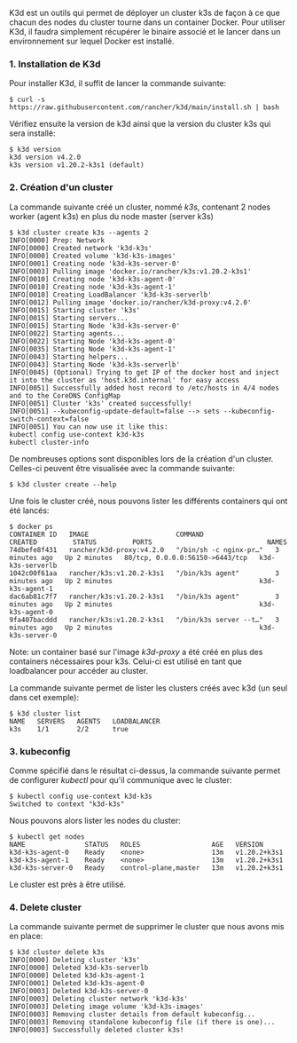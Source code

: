 K3d est un outils qui permet de déployer un cluster k3s de façon à ce que chacun des nodes du cluster tourne dans un container Docker. Pour utiliser K3d, il faudra simplement récupérer le binaire associé et le lancer dans un environnement sur lequel Docker est installé.

### 1. Installation de K3d

Pour installer K3d, il suffit de lancer la commande suivante:

```
$ curl -s https://raw.githubusercontent.com/rancher/k3d/main/install.sh | bash
```

Vérifiez ensuite la version de k3d ainsi que la version du cluster k3s qui sera installé:

```
$ k3d version
k3d version v4.2.0
k3s version v1.20.2-k3s1 (default)
```

### 2. Création d'un cluster

La commande suivante créé un cluster, nommé *k3s*, contenant 2 nodes worker (agent k3s) en plus du node master (server k3s)

```
$ k3d cluster create k3s --agents 2
INFO[0000] Prep: Network
INFO[0000] Created network 'k3d-k3s'
INFO[0000] Created volume 'k3d-k3s-images'
INFO[0001] Creating node 'k3d-k3s-server-0'
INFO[0003] Pulling image 'docker.io/rancher/k3s:v1.20.2-k3s1'
INFO[0010] Creating node 'k3d-k3s-agent-0'
INFO[0010] Creating node 'k3d-k3s-agent-1'
INFO[0010] Creating LoadBalancer 'k3d-k3s-serverlb'
INFO[0012] Pulling image 'docker.io/rancher/k3d-proxy:v4.2.0'
INFO[0015] Starting cluster 'k3s'
INFO[0015] Starting servers...
INFO[0015] Starting Node 'k3d-k3s-server-0'
INFO[0022] Starting agents...
INFO[0022] Starting Node 'k3d-k3s-agent-0'
INFO[0035] Starting Node 'k3d-k3s-agent-1'
INFO[0043] Starting helpers...
INFO[0043] Starting Node 'k3d-k3s-serverlb'
INFO[0045] (Optional) Trying to get IP of the docker host and inject it into the cluster as 'host.k3d.internal' for easy access
INFO[0051] Successfully added host record to /etc/hosts in 4/4 nodes and to the CoreDNS ConfigMap
INFO[0051] Cluster 'k3s' created successfully!
INFO[0051] --kubeconfig-update-default=false --> sets --kubeconfig-switch-context=false
INFO[0051] You can now use it like this:
kubectl config use-context k3d-k3s
kubectl cluster-info
```

De nombreuses options sont disponibles lors de la création d'un cluster. Celles-ci peuvent être visualisée avec la commande suivante:

```
$ k3d cluster create --help
```

Une fois le cluster créé, nous pouvons lister les différents containers qui ont été lancés:

```
$ docker ps
CONTAINER ID   IMAGE                      COMMAND                  CREATED         STATUS         PORTS                             NAMES
74dbefe8f431   rancher/k3d-proxy:v4.2.0   "/bin/sh -c nginx-pr…"   3 minutes ago   Up 2 minutes   80/tcp, 0.0.0.0:56150->6443/tcp   k3d-k3s-serverlb
1042c00f61aa   rancher/k3s:v1.20.2-k3s1   "/bin/k3s agent"         3 minutes ago   Up 2 minutes                                     k3d-k3s-agent-1
dac6ab81c7f7   rancher/k3s:v1.20.2-k3s1   "/bin/k3s agent"         3 minutes ago   Up 2 minutes                                     k3d-k3s-agent-0
9fa407bacddd   rancher/k3s:v1.20.2-k3s1   "/bin/k3s server --t…"   3 minutes ago   Up 2 minutes                                     k3d-k3s-server-0
```

Note: un container basé sur l'image *k3d-proxy* a été créé en plus des containers nécessaires pour k3s. Celui-ci est utilisé en tant que loadbalancer pour accéder au cluster.

La commande suivante permet de lister les clusters créés avec k3d (un seul dans cet exemple):

```
$ k3d cluster list
NAME   SERVERS   AGENTS   LOADBALANCER
k3s    1/1       2/2      true
```

### 3. kubeconfig

Comme spécifié dans le résultat ci-dessus, la commande suivante permet de configurer *kubectl* pour qu'il communique avec le cluster:

```
$ kubectl config use-context k3d-k3s
Switched to context "k3d-k3s"
```

Nous pouvons alors lister les nodes du cluster:

```
$ kubectl get nodes
NAME               STATUS   ROLES                  AGE   VERSION
k3d-k3s-agent-0    Ready    <none>                 13m   v1.20.2+k3s1
k3d-k3s-agent-1    Ready    <none>                 13m   v1.20.2+k3s1
k3d-k3s-server-0   Ready    control-plane,master   13m   v1.20.2+k3s1
```

Le cluster est près à être utilisé.

### 4. Delete cluster

La commande suivante permet de supprimer le cluster que nous avons mis en place:

```
$ k3d cluster delete k3s
INFO[0000] Deleting cluster 'k3s'
INFO[0000] Deleted k3d-k3s-serverlb
INFO[0000] Deleted k3d-k3s-agent-1
INFO[0001] Deleted k3d-k3s-agent-0
INFO[0003] Deleted k3d-k3s-server-0
INFO[0003] Deleting cluster network 'k3d-k3s'
INFO[0003] Deleting image volume 'k3d-k3s-images'
INFO[0003] Removing cluster details from default kubeconfig...
INFO[0003] Removing standalone kubeconfig file (if there is one)...
INFO[0003] Successfully deleted cluster k3s!
```